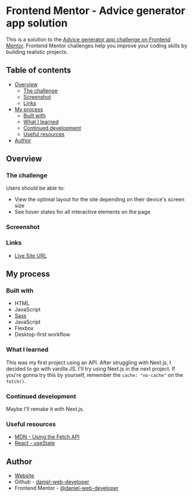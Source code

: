 # Frontend Mentor - Advice generator app solution

This is a solution to the [Advice generator app challenge on Frontend Mentor](https://www.frontendmentor.io/challenges/advice-generator-app-QdUG-13db). Frontend Mentor challenges help you improve your coding skills by building realistic projects.


## Table of contents

- [Overview](#overview)
  - [The challenge](#the-challenge)
  - [Screenshot](#screenshot)
  - [Links](#links)
- [My process](#my-process)
  - [Built with](#built-with)
  - [What I learned](#what-i-learned)
  - [Continued development](#continued-development)
  - [Useful resources](#useful-resources)
- [Author](#author)

## Overview

### The challenge

Users should be able to:

- View the optimal layout for the site depending on their device's screen size
- See hover states for all interactive elements on the page

### Screenshot



### Links

- [Live Site URL](https://nextjs-advice-api.vercel.app/)

## My process

### Built with

- HTML
- JavaScript
- [Sass](https://sass-lang.com/)
- JavaScript
- Flexbox
- Desktop-first workflow

### What I learned

This was my first project using an API. After struggling with Next.js, I decided to go with vanilla JS. I'll try using Next.js in the next project. If you're gonna try this by yourself, remember the `cache: "no-cache"` on the `fetch()`.

### Continued development

Maybe I'll remake it with Next.js.

### Useful resources

- [MDN - Using the Fetch API](https://developer.mozilla.org/en-US/docs/Web/API/Fetch_API/Using_Fetch)
- [React - useState](https://react.dev/reference/react/useState)

## Author

- [Website](https://danieldevelops.tech/)
- Github - [daniel-web-developer](https://github.com/daniel-web-developer)
- Frontend Mentor - [@daniel-web-developer](https://www.frontendmentor.io/profile/daniel-web-developer)

